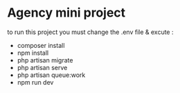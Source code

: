 # Agency mini project
to run this project you must change the .env file & excute :
- composer install 
- npm install
- php artisan migrate
- php artisan serve 
- php artisan queue:work
- npm run dev
